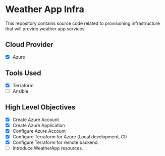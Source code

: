 # Weather App Infra

This repository contains source code related to provisioning infrastructure that will provide weather app services.

## Cloud Provider

- [x] Azure

## Tools Used

- [x] Terraform
- [ ] Ansible

## High Level Objectives

- [x] Create Azure Account
- [x] Create Azure Application
- [x] Configure Azure Account
- [x] Configure Terraform for Azure (Local development, CI)
- [x] Configure Terraform for remote backend.
- [ ] Introduce WeatherApp resources.
